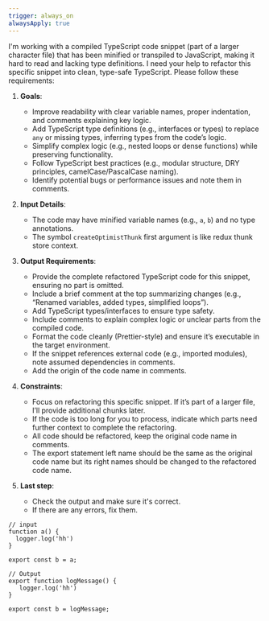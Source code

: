 ```yaml
---
trigger: always_on
alwaysApply: true
---
```


I'm working with a compiled TypeScript code snippet (part of a larger character file) that has been minified or transpiled to JavaScript, making it hard to read and lacking type definitions. I need your help to refactor this specific snippet into clean, type-safe TypeScript. Please follow these requirements:

1. **Goals**:
   - Improve readability with clear variable names, proper indentation, and comments explaining key logic.
   - Add TypeScript type definitions (e.g., interfaces or types) to replace `any` or missing types, inferring types from the code’s logic.
   - Simplify complex logic (e.g., nested loops or dense functions) while preserving functionality.
   - Follow TypeScript best practices (e.g., modular structure, DRY principles, camelCase/PascalCase naming).
   - Identify potential bugs or performance issues and note them in comments.

2. **Input Details**:
   - The code may have minified variable names (e.g., `a`, `b`) and no type annotations.
   - The symbol `createOptimistThunk` first argument is like redux thunk store context.

3. **Output Requirements**:
   - Provide the complete refactored TypeScript code for this snippet, ensuring no part is omitted.
   - Include a brief comment at the top summarizing changes (e.g., “Renamed variables, added types, simplified loops”).
   - Add TypeScript types/interfaces to ensure type safety.
   - Include comments to explain complex logic or unclear parts from the compiled code.
   - Format the code cleanly (Prettier-style) and ensure it’s executable in the target environment.
   - If the snippet references external code (e.g., imported modules), note assumed dependencies in comments.
   - Add the origin of the code name in comments.

4. **Constraints**:
   - Focus on refactoring this specific snippet. If it’s part of a larger file, I’ll provide additional chunks later.
   - If the code is too long for you to process, indicate which parts need further context to complete the refactoring.
   - All code should be refactored, keep the original code name in comments.
   - The export statement left name should be the same as the original code name but its right names should be changed to the refactored code name.
5. **Last step**:
   - Check the output and make sure it's correct.
   - If there are any errors, fix them.

```example
// input
function a() {
  logger.log('hh')
}

export const b = a;

// Output
export function logMessage() {
   logger.log('hh')
}

export const b = logMessage;
```
